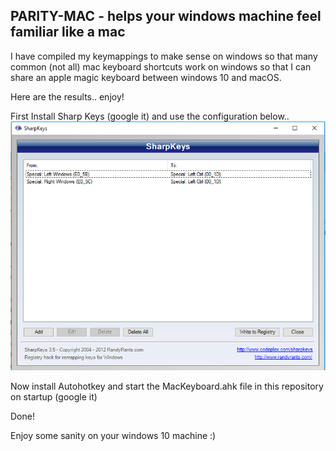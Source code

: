 ## PARITY-MAC - helps your windows machine feel familiar like a mac

I have compiled my keymappings to make sense on windows so that many common (not all) mac keyboard shortcuts work on windows so that I can share an apple magic keyboard between windows 10 and macOS.

Here are the results.. enjoy!

First Install Sharp Keys (google it) and use the configuration below..
![Sharp Keys](https://raw.githubusercontent.com/34code/parity-mac/master/sharp-keys.png)

Now install Autohotkey and start the MacKeyboard.ahk file in this repository on startup (google it)

Done!

Enjoy some sanity on your windows 10 machine :)
